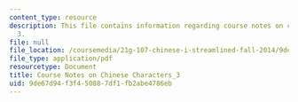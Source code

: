 ```yaml
---
content_type: resource
description: This file contains information regarding course notes on chines characters
  3.
file: null
file_location: /coursemedia/21g-107-chinese-i-streamlined-fall-2014/9de67d94f3f450887df1fb2abe4786eb_MIT21G_107F14_CourseNote_3.pdf
file_type: application/pdf
resourcetype: Document
title: Course Notes on Chinese Characters_3
uid: 9de67d94-f3f4-5088-7df1-fb2abe4786eb
---
```

